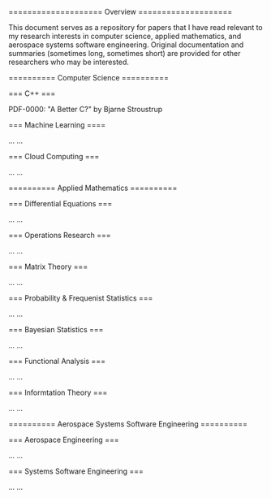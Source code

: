 ==================== Overview ====================

This document serves as a repository for papers that I have read relevant to my research interests in computer science, applied mathematics, and aerospace systems software engineering.  Original documentation and summaries (sometimes long, sometimes short) are provided for other researchers who may be interested.

========== Computer Science ==========

=== C++ ===

PDF-0000:  "A Better C?" by Bjarne Stroustrup

=== Machine Learning ====

... ...

=== Cloud Computing ===

... ...

========== Applied Mathematics ==========

=== Differential Equations ===

... ...

=== Operations Research ===

... ...

=== Matrix Theory ===

... ...

=== Probability & Frequenist Statistics ===

... ...

=== Bayesian Statistics ===

... ...

=== Functional Analysis ===

... ...

=== Informtation Theory ===

... ...

========== Aerospace Systems Software Engineering ==========

=== Aerospace Engineering ===

... ...

=== Systems Software Engineering ===

... ...
